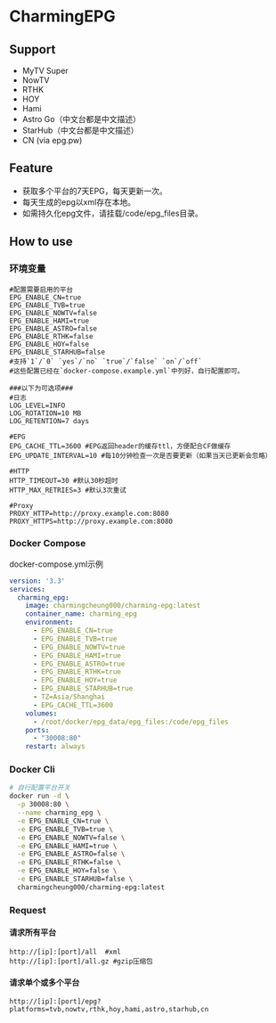 # CharmingEPG

## Support

- MyTV Super
- NowTV
- RTHK
- HOY
- Hami
- Astro Go（中文台都是中文描述）
- StarHub（中文台都是中文描述）
- CN (via epg.pw)

## Feature

- 获取多个平台的7天EPG，每天更新一次。
- 每天生成的epg以xml存在本地。
- 如需持久化epg文件，请挂载/code/epg_files目录。

## How to use

### 环境变量

```dotenv
#配置需要启用的平台
EPG_ENABLE_CN=true
EPG_ENABLE_TVB=true
EPG_ENABLE_NOWTV=false
EPG_ENABLE_HAMI=true
EPG_ENABLE_ASTRO=false
EPG_ENABLE_RTHK=false
EPG_ENABLE_HOY=false
EPG_ENABLE_STARHUB=false
#支持`1`/`0` `yes`/`no` `true`/`false` `on`/`off`
#这些配置已经在`docker-compose.example.yml`中列好，自行配置即可。

###以下为可选项###
#日志
LOG_LEVEL=INFO
LOG_ROTATION=10 MB
LOG_RETENTION=7 days

#EPG
EPG_CACHE_TTL=3600 #EPG返回header的缓存ttl，方便配合CF做缓存
EPG_UPDATE_INTERVAL=10 #每10分钟检查一次是否要更新（如果当天已更新会忽略）

#HTTP
HTTP_TIMEOUT=30 #默认30秒超时
HTTP_MAX_RETRIES=3 #默认3次重试

#Proxy
PROXY_HTTP=http://proxy.example.com:8080
PROXY_HTTPS=http://proxy.example.com:8080
```



### Docker Compose
docker-compose.yml示例
```yaml
version: '3.3'
services:
  charming_epg:
    image: charmingcheung000/charming-epg:latest
    container_name: charming_epg
    environment:
      - EPG_ENABLE_CN=true
      - EPG_ENABLE_TVB=true
      - EPG_ENABLE_NOWTV=true
      - EPG_ENABLE_HAMI=true
      - EPG_ENABLE_ASTRO=true
      - EPG_ENABLE_RTHK=true
      - EPG_ENABLE_HOY=true
      - EPG_ENABLE_STARHUB=true
      - TZ=Asia/Shanghai
      - EPG_CACHE_TTL=3600
    volumes:
      - /root/docker/epg_data/epg_files:/code/epg_files
    ports:
      - "30008:80"
    restart: always
```


### Docker Cli

```bash
# 自行配置平台开关
docker run -d \
  -p 30008:80 \
  --name charming_epg \
  -e EPG_ENABLE_CN=true \
  -e EPG_ENABLE_TVB=true \
  -e EPG_ENABLE_NOWTV=false \
  -e EPG_ENABLE_HAMI=true \
  -e EPG_ENABLE_ASTRO=false \
  -e EPG_ENABLE_RTHK=false \
  -e EPG_ENABLE_HOY=false \
  -e EPG_ENABLE_STARHUB=false \
  charmingcheung000/charming-epg:latest
```

### Request

#### 请求所有平台

```
http://[ip]:[port]/all  #xml
http://[ip]:[port]/all.gz #gzip压缩包
```

#### 请求单个或多个平台

```
http://[ip]:[port]/epg?platforms=tvb,nowtv,rthk,hoy,hami,astro,starhub,cn
```
